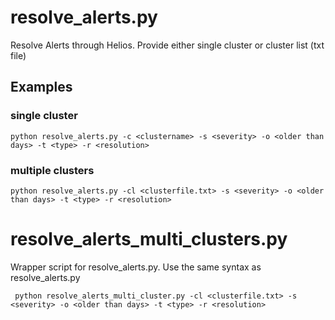 # **resolve_alerts.py**

   Resolve Alerts through Helios.  Provide either single cluster or cluster list (txt file)
 
## **Examples**

### single cluster
    python resolve_alerts.py -c <clustername> -s <severity> -o <older than days> -t <type> -r <resolution>

### multiple clusters
    python resolve_alerts.py -cl <clusterfile.txt> -s <severity> -o <older than days> -t <type> -r <resolution>
  
# **resolve_alerts_multi_clusters.py**

  Wrapper script for resolve_alerts.py.  Use the same syntax as resolve_alerts.py

     python resolve_alerts_multi_cluster.py -cl <clusterfile.txt> -s <severity> -o <older than days> -t <type> -r <resolution>
